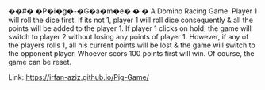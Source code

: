 ��#� �P�i�g�-�G�a�m�e�
�
�
A Domino Racing Game.
Player 1 will roll the dice first.
If its not 1, player 1 will roll dice consequently & all the points will be added to the player 1.
If player 1 clicks on hold, the game will switch to player 2 without losing any points of player 1.
However, if any of the players rolls 1, all his current points will be lost & the game will switch to the opponent player.
Whoever scors 100 points first will win.
Of course, the game can be reset.

Link: https://irfan-aziz.github.io/Pig-Game/
